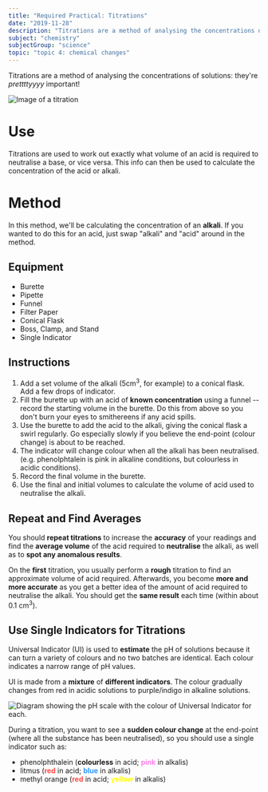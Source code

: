 ```yaml
---
title: "Required Practical: Titrations"
date: "2019-11-28"
description: "Titrations are a method of analysing the concentrations of solutions: they're prettttyyyy important!"
subject: "chemistry"
subjectGroup: "science"
topic: "topic 4: chemical changes"
---
```


Titrations are a method of analysing the concentrations of solutions: they're _prettttyyyy_ important!

![Image of a titration](articles/chemistry/topic-4/titration.jpg)

# Use

Titrations are used to work out exactly what volume of an acid is required to neutralise a base, or vice versa. This info can then be used to calculate the concentration of the acid or alkali.

# Method

In this method, we'll be calculating the concentration of an **alkali**. If you wanted to do this for an acid, just swap "alkali" and "acid" around in the method.

## Equipment

- Burette
- Pipette
- Funnel
- Filter Paper
- Conical Flask
- Boss, Clamp, and Stand
- Single Indicator

## Instructions

1. Add a set volume of the alkali (5cm<sup>3</sup>, for example) to a conical flask. Add a few drops of indicator.
2. Fill the burette up with an acid of **known concentration** using a funnel -- record the starting volume in the burette. Do this from above so you don't burn your eyes to smithereens if any acid spills.
3. Use the burette to add the acid to the alkali, giving the conical flask a swirl regularly. Go especially slowly if you believe the end-point (colour change) is about to be reached.
4. The indicator will change colour when all the alkali has been neutralised. (e.g. phenolphtalein is pink in alkaline conditions, but colourless in acidic conditions).
5. Record the final volume in the burette.
6. Use the final and initial volumes to calculate the volume of acid used to neutralise the alkali.

## Repeat and Find Averages

You should **repeat titrations** to increase the **accuracy** of your readings and find the **average volume** of the acid required to **neutralise** the alkali, as well as to **spot any anomalous results**.

On the **first** titration, you usually perform a **rough** titration to find an approximate volume of acid required. Afterwards, you become **more and more accurate** as you get a better idea of the amount of acid required to neutralise the alkali. You should get the **same result** each time (within about 0.1 cm<sup>3</sup>).

## Use Single Indicators for Titrations

Universal Indicator (UI) is used to **estimate** the pH of solutions because it can turn a variety of colours and no two batches are identical. Each colour indicates a narrow range of pH values.

UI is made from a **mixture** of **different indicators**. The colour gradually changes from red in acidic solutions to purple/indigo in alkaline solutions.

![Diagram showing the pH scale with the colour of Universal Indicator for each.](articles/chemistry/topic-4/ph-scale.jpg)

During a titration, you want to see a **sudden colour change** at the end-point (where all the substance has been neutralised), so you should use a single indicator such as:

- phenolphthalein (**colourless** in acid; <span style="color:#ff7fe7">**pink**</span> in alkalis)
- litmus (<span style="color:#ff4a4a">**red**</span> in acid; <span style="color:#2e97ff">**blue**</span> in alkalis)
- methyl orange (<span style="color:#ff4a4a">**red**</span> in acid; <span style="color:yellow">**yellow**</span> in alkalis)
